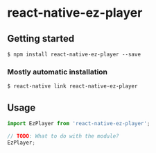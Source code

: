 # react-native-ez-player

## Getting started

`$ npm install react-native-ez-player --save`

### Mostly automatic installation

`$ react-native link react-native-ez-player`

## Usage
```javascript
import EzPlayer from 'react-native-ez-player';

// TODO: What to do with the module?
EzPlayer;
```
